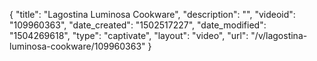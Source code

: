 {
    "title": "Lagostina Luminosa Cookware",
    "description": "",
    "videoid": "109960363",
    "date_created": "1502517227",
    "date_modified": "1504269618",
    "type": "captivate",
    "layout": "video",
    "url": "\/v\/lagostina-luminosa-cookware\/109960363"
}